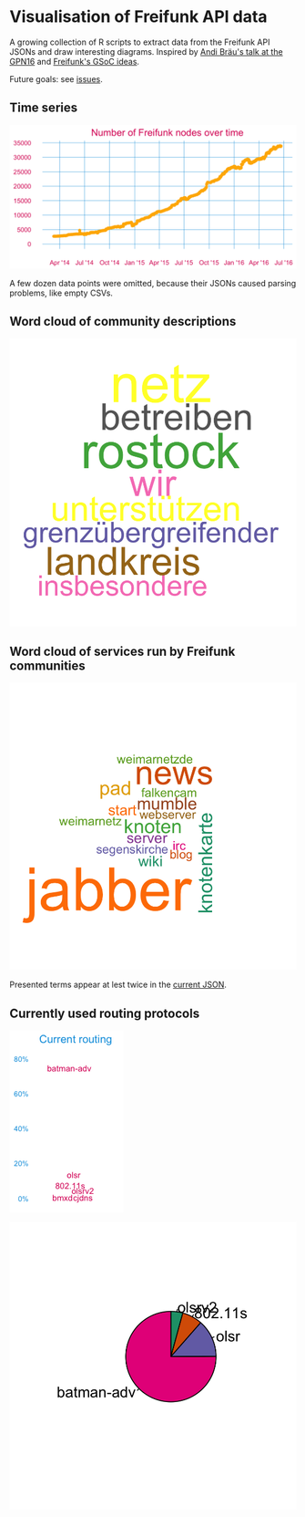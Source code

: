 # Visualisation of Freifunk API data

A growing collection of R scripts to extract data from the Freifunk API JSONs and draw interesting diagrams. Inspired by [Andi Bräu's talk at the GPN16](https://media.ccc.de/v/gpn16-7659-die_freifunk_api) and [Freifunk's GSoC ideas](https://wiki.freifunk.net/Ideas#Freifunk_API_visualisation_framework).

Future goals: see [issues](https://github.com/freifunk/vis.api.freifunk.net/issues).

## Time series 

![](FF_nodes_timeline.png)

A few dozen data points were omitted, because their JSONs caused parsing problems, like empty CSVs.

## Word cloud of community descriptions

![](FF_description_cloud.png)

## Word cloud of services run by Freifunk communities

![](FF_service_cloud.png)

Presented terms appear at lest twice in the [current JSON](https://api.freifunk.net/data/ffSummarizedDir.json).

## Currently used routing protocols

![](FF_protocols.png)

![](FF_protocols_pie.png)



